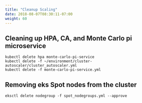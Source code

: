 ```yaml
---
title: "Cleanup Scaling"
date: 2018-08-07T08:30:11-07:00
weight: 60
---
```


## Cleaning up HPA, CA, and Monte Carlo pi microservice

```
kubectl delete hpa monte-carlo-pi-service
kubectl delete -f ~/environment/cluster-autoscaler/cluster_autoscaler.yml
kubectl delete -f monte-carlo-pi-service.yml
```


## Removing eks Spot nodes from the cluster

```
eksctl delete nodegroup -f spot_nodegroups.yml --approve
```
